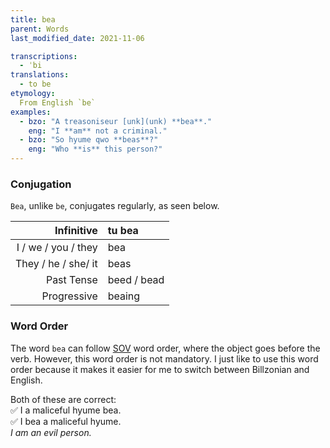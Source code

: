 ```yaml
---
title: bea
parent: Words
last_modified_date: 2021-11-06

transcriptions:
  - ˈbi
translations:
  - to be
etymology:
  From English `be`
examples:
  - bzo: "A treasoniseur [unk](unk) **bea**."
    eng: "I **am** not a criminal."
  - bzo: "So hyume qwo **beas**?"
    eng: "Who **is** this person?"
---
```


### Conjugation
`Bea`, unlike `be`, conjugates regularly, as seen below.

| Infinitive           | tu bea      |
|---------------------:|:------------|
| I / we / you / they  | bea         |
| They / he / she/ it  | beas        |
| Past Tense           | beed / bead |
| Progressive          | beaing      |

### Word Order
The word `bea` can follow [SOV](https://en.wikipedia.org/wiki/Subject–object–verb) word order, where the object goes before the verb. However, this word order is not mandatory. I just like to use this word order because it makes it easier for me to switch between Billzonian and English.

Both of these are correct:  
✅ I a maliceful hyume bea.  
✅ I bea a maliceful hyume.  
*I am an evil person.*
